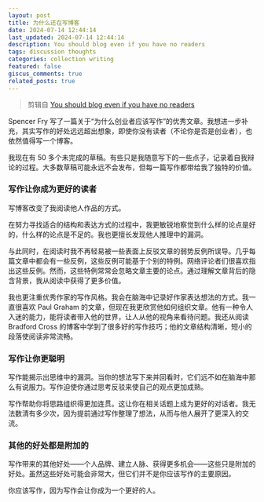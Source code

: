 ```yaml
---
layout: post
title: 为什么还在写博客
date: 2024-07-14 12:44:14
last_updated: 2024-07-14 12:44:14
description: You should blog even if you have no readers
tags: discussion thoughts
categories: collection writing
featured: false
giscus_comments: true
related_posts: true
---
```


> 剪辑自 [You should blog even if you have no readers](http://nathanmarz.com/blog/you-should-blog-even-if-you-have-no-readers.html)

Spencer Fry 写了一篇关于“为什么创业者应该写作”的优秀文章。我想进一步补充，其实写作的好处远远超出想象，即使你没有读者（不论你是否是创业者），也依然值得写一个博客。

我现在有 50 多个未完成的草稿。有些只是我随意写下的一些点子，记录着自我辩论的过程。大多数草稿可能永远不会发布，但每一篇写作都带给我了独特的价值。

### 写作让你成为更好的读者

写博客改变了我阅读他人作品的方式。

在努力寻找适合的结构和表达方式的过程中，我更敏锐地察觉到什么样的论点是好的，什么样的论点是不足的。我也更擅长发现他人推理中的漏洞。

与此同时，在阅读时我不再轻易被一些表面上反驳文章的弱势反例所误导。几乎每篇文章中都会有一些反例，这些反例可能基于个别的特例。网络评论者们很喜欢指出这些反例。然而，这些特例常常会忽略文章主要的论点。通过理解文章背后的隐含背景，我从阅读中获得了更多价值。

我也更注重优秀作家的写作风格。我会在脑海中记录好作家表达想法的方式。我一直很喜欢 Paul Graham 的文章，但现在我更欣赏他如何组织文章。他有一种令人入迷的能力，能将读者带入他的世界，让人从他的视角来看待问题。我还从阅读 Bradford Cross 的博客中学到了很多好的写作技巧；他的文章结构清晰，短小的段落使阅读非常流畅。

### 写作让你更聪明

写作能揭示出思维中的漏洞。当你的想法写下来并回看时，它们远不如在脑海中那么有说服力。写作迫使你通过思考反驳来使自己的观点更加成熟。

写作帮助你将思路组织得更加连贯。这让你在相关话题上成为更好的对话者。我无法数清有多少次，因为提前通过写作整理了想法，从而与他人展开了更深入的交流。

### 其他的好处都是附加的

写作带来的其他好处——个人品牌、建立人脉、获得更多机会——这些只是附加的好处。虽然这些好处可能会非常大，但它们并不是你应该写作的主要原因。

你应该写作，因为写作会让你成为一个更好的人。
